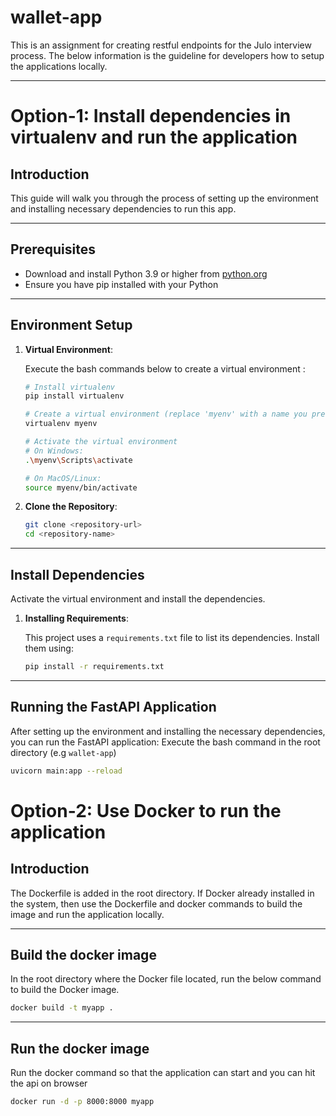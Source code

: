# wallet-app

This is an assignment for creating restful endpoints for the Julo interview process.
The below information is the guideline for developers how to setup the applications locally.

---

# Option-1: Install dependencies in virtualenv and run the application
## Introduction

This guide will walk you through the process of setting up the environment and installing necessary dependencies to run this app.

---

## Prerequisites

- Download and install Python 3.9 or higher from [python.org](https://www.python.org/downloads/)
- Ensure you have pip installed with your Python

---

## Environment Setup

1. **Virtual Environment**:
    
    Execute the bash commands below to create a virtual environment :

    ```bash
    # Install virtualenv
    pip install virtualenv
    
    # Create a virtual environment (replace 'myenv' with a name you prefer)
    virtualenv myenv
    
    # Activate the virtual environment
    # On Windows:
    .\myenv\Scripts\activate

    # On MacOS/Linux:
    source myenv/bin/activate
    ```

2. **Clone the Repository**:

    ```bash
    git clone <repository-url>
    cd <repository-name>
    ```

---

## Install Dependencies

Activate the virtual environment and install the dependencies.

1. **Installing Requirements**:

    This project uses a `requirements.txt` file to list its dependencies. Install them using:

    ```bash
    pip install -r requirements.txt
    ```

---

## Running the FastAPI Application

After setting up the environment and installing the necessary dependencies, you can run the FastAPI application:
Execute the bash command in the root directory (e.g `wallet-app`)
```bash
uvicorn main:app --reload
```


# Option-2: Use Docker to run the application

## Introduction

The Dockerfile is added in the root directory. If Docker already installed in the system, then 
use the Dockerfile and docker commands to build the image and run the application locally.

---

## Build the docker image

In the root directory where the Docker file located, run the below command to build the Docker image.

```bash
docker build -t myapp .
```

---

## Run the docker image

Run the docker command so that the application can start and you can hit the api on browser

```bash
docker run -d -p 8000:8000 myapp
```
